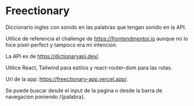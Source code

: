 # Freectionary

Diccionario ingles con sonido en las palabras que tengan sonido en la API.

Utilice de referencia el challenge de https://frontendmentor.io aunque no lo hice pixel-perfect y tampoco era mi intencion.

La API es de https://dictionaryapi.dev/.

Utilice React, Tailwind para estilos y react-router-dom para las rutas.

Url de la app: https://freectionary-app.vercel.app/.

Se puede buscar desde el input de la pagina o desde la barra de navegacion poniendo /{palabra}.

